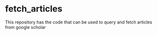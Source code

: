 # fetch_articles
This repository has the code that can be used to query and fetch articles from google scholar
